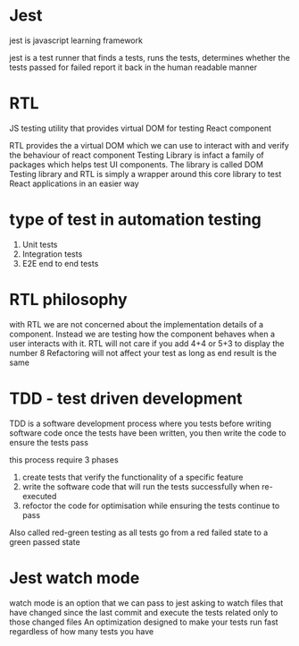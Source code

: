 # Jest
jest is javascript learning framework

jest is a test runner that finds a tests,
runs the tests, 
determines whether the tests passed for failed 
report it back in the human readable manner

# RTL
JS testing utility that provides virtual DOM for testing React component

RTL provides the a virtual DOM which we can use to interact with and verify the behaviour of react component
Testing Library is infact a family of packages which helps test UI components.
The library is called DOM Testing library and RTL is simply a wrapper around this core library to test React applications in an easier way


# type of test in automation testing
1. Unit tests
2. Integration tests
3. E2E end to end tests

# RTL philosophy
with RTL we are not concerned about the implementation details of a component. Instead we are testing how the component behaves when a user interacts with it.
RTL will not care if you add 4+4 or 5+3 to display the number 8
Refactoring will not affect your test as long as end result is the same


# TDD - test driven development
TDD is a software development process where you tests before writing software code
once the tests have been written, you then write the code to ensure the tests pass

this process require 3 phases
1.  create tests that verify the functionality of a specific feature
2. write the software code that will run the tests successfully when re-executed
3. refoctor the code for optimisation while ensuring the tests continue to pass

Also called red-green testing as all tests go from a red failed state to a green passed state


# Jest watch mode 
watch mode is an option that we can pass to jest asking to watch files that have changed since the last commit and execute the tests related only to those changed files
An optimization designed to make your tests run fast regardless of how many tests you have
